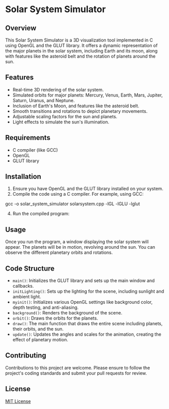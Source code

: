# Solar System Simulator

## Overview
This Solar System Simulator is a 3D visualization tool implemented in C using OpenGL and the GLUT library. It offers a dynamic representation of the major planets in the solar system, including Earth and its moon, along with features like the asteroid belt and the rotation of planets around the sun.

## Features
- Real-time 3D rendering of the solar system.
- Simulated orbits for major planets: Mercury, Venus, Earth, Mars, Jupiter, Saturn, Uranus, and Neptune.
- Inclusion of Earth's Moon, and features like the asteroid belt.
- Smooth transitions and rotations to depict planetary movements.
- Adjustable scaling factors for the sun and planets.
- Light effects to simulate the sun's illumination.

## Requirements
- C compiler (like GCC)
- OpenGL
- GLUT library

## Installation
1. Ensure you have OpenGL and the GLUT library installed on your system.
2. Compile the code using a C compiler. For example, using GCC:
   
gcc -o solar_system_simulator solarsystem.cpp -lGL -lGLU -lglut

4. Run the compiled program:


## Usage
Once you run the program, a window displaying the solar system will appear. The planets will be in motion, revolving around the sun. You can observe the different planetary orbits and rotations.

## Code Structure
- `main()`: Initializes the GLUT library and sets up the main window and callbacks.
- `initLighting()`: Sets up the lighting for the scene, including sunlight and ambient light.
- `myinit()`: Initializes various OpenGL settings like background color, depth testing, and anti-aliasing.
- `background()`: Renders the background of the scene.
- `orbit()`: Draws the orbits for the planets.
- `draw()`: The main function that draws the entire scene including planets, their orbits, and the sun.
- `update()`: Updates the angles and scales for the animation, creating the effect of planetary motion.

## Contributing
Contributions to this project are welcome. Please ensure to follow the project's coding standards and submit your pull requests for review.

## License
[MIT License](https://opensource.org/licenses/MIT)
